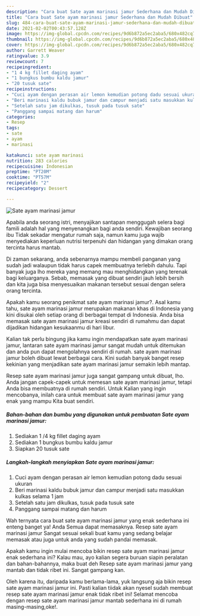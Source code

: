 ```yaml
---
description: "Cara buat Sate ayam marinasi jamur Sederhana dan Mudah Dibuat"
title: "Cara buat Sate ayam marinasi jamur Sederhana dan Mudah Dibuat"
slug: 484-cara-buat-sate-ayam-marinasi-jamur-sederhana-dan-mudah-dibuat
date: 2021-02-02T00:43:57.128Z
image: https://img-global.cpcdn.com/recipes/9d6b872a5ec2aba5/680x482cq70/sate-ayam-marinasi-jamur-foto-resep-utama.jpg
thumbnail: https://img-global.cpcdn.com/recipes/9d6b872a5ec2aba5/680x482cq70/sate-ayam-marinasi-jamur-foto-resep-utama.jpg
cover: https://img-global.cpcdn.com/recipes/9d6b872a5ec2aba5/680x482cq70/sate-ayam-marinasi-jamur-foto-resep-utama.jpg
author: Garrett Weaver
ratingvalue: 3.9
reviewcount: 7
recipeingredient:
- "1 4 kg fillet daging ayam"
- "1 bungkus bumbu kaldu jamur"
- "20 tusuk sate"
recipeinstructions:
- "Cuci ayam dengan perasan air lemon kemudian potong dadu sesuai ukuran"
- "Beri marinasi kaldu bubuk jamur dan campur menjadi satu masukkan kulkas selama 1 jam"
- "Setelah satu jam dikulkas, tusuk pada tusuk sate"
- "Panggang sampai matang dan harum"
categories:
- Resep
tags:
- sate
- ayam
- marinasi

katakunci: sate ayam marinasi 
nutrition: 283 calories
recipecuisine: Indonesian
preptime: "PT20M"
cooktime: "PT57M"
recipeyield: "2"
recipecategory: Dessert

---
```



![Sate ayam marinasi jamur](https://img-global.cpcdn.com/recipes/9d6b872a5ec2aba5/680x482cq70/sate-ayam-marinasi-jamur-foto-resep-utama.jpg)

Apabila anda seorang istri, menyajikan santapan menggugah selera bagi famili adalah hal yang menyenangkan bagi anda sendiri. Kewajiban seorang ibu Tidak sekadar mengatur rumah saja, namun kamu juga wajib menyediakan keperluan nutrisi terpenuhi dan hidangan yang dimakan orang tercinta harus mantab.

Di zaman  sekarang, anda sebenarnya mampu membeli panganan yang sudah jadi walaupun tidak harus capek membuatnya terlebih dahulu. Tapi banyak juga lho mereka yang memang mau menghidangkan yang terenak bagi keluarganya. Sebab, memasak yang dibuat sendiri jauh lebih bersih dan kita juga bisa menyesuaikan makanan tersebut sesuai dengan selera orang tercinta. 



Apakah kamu seorang penikmat sate ayam marinasi jamur?. Asal kamu tahu, sate ayam marinasi jamur merupakan makanan khas di Indonesia yang kini disukai oleh setiap orang di berbagai tempat di Indonesia. Anda bisa memasak sate ayam marinasi jamur kreasi sendiri di rumahmu dan dapat dijadikan hidangan kesukaanmu di hari libur.

Kalian tak perlu bingung jika kamu ingin mendapatkan sate ayam marinasi jamur, lantaran sate ayam marinasi jamur sangat mudah untuk ditemukan dan anda pun dapat mengolahnya sendiri di rumah. sate ayam marinasi jamur boleh dibuat lewat berbagai cara. Kini sudah banyak banget resep kekinian yang menjadikan sate ayam marinasi jamur semakin lebih mantap.

Resep sate ayam marinasi jamur juga sangat gampang untuk dibuat, lho. Anda jangan capek-capek untuk memesan sate ayam marinasi jamur, tetapi Anda bisa membuatnya di rumah sendiri. Untuk Kalian yang ingin mencobanya, inilah cara untuk membuat sate ayam marinasi jamur yang enak yang mampu Kita buat sendiri.

<!--inarticleads1-->

##### Bahan-bahan dan bumbu yang digunakan untuk pembuatan Sate ayam marinasi jamur:

1. Sediakan 1 /4 kg fillet daging ayam
1. Sediakan 1 bungkus bumbu kaldu jamur
1. Siapkan 20 tusuk sate




<!--inarticleads2-->

##### Langkah-langkah menyiapkan Sate ayam marinasi jamur:

1. Cuci ayam dengan perasan air lemon kemudian potong dadu sesuai ukuran
1. Beri marinasi kaldu bubuk jamur dan campur menjadi satu masukkan kulkas selama 1 jam
1. Setelah satu jam dikulkas, tusuk pada tusuk sate
1. Panggang sampai matang dan harum




Wah ternyata cara buat sate ayam marinasi jamur yang enak sederhana ini enteng banget ya! Anda Semua dapat memasaknya. Resep sate ayam marinasi jamur Sangat sesuai sekali buat kamu yang sedang belajar memasak atau juga untuk anda yang sudah pandai memasak.

Apakah kamu ingin mulai mencoba bikin resep sate ayam marinasi jamur enak sederhana ini? Kalau mau, ayo kalian segera buruan siapin peralatan dan bahan-bahannya, maka buat deh Resep sate ayam marinasi jamur yang mantab dan tidak ribet ini. Sangat gampang kan. 

Oleh karena itu, daripada kamu berlama-lama, yuk langsung aja bikin resep sate ayam marinasi jamur ini. Pasti kalian tiidak akan nyesel sudah membuat resep sate ayam marinasi jamur enak tidak ribet ini! Selamat mencoba dengan resep sate ayam marinasi jamur mantab sederhana ini di rumah masing-masing,oke!.

